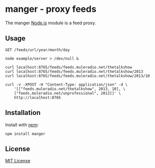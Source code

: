 # manger - proxy feeds 

The manger [Node.js](http://nodejs.org/) module is a feed proxy.

## Usage
    
    GET /feeds/url/year/month/day

    node example/server > /dev/null &
    
    curl localhost:8765/feeds/feeds.muleradio.net/thetalkshow
    curl localhost:8765/feeds/feeds.muleradio.net/thetalkshow/2013
    curl localhost:8765/feeds/feeds.muleradio.net/thetalkshow/2013/10
    
    curl -v -XPOST -H "Content-Type: application/json" -d \
        '[["feeds.muleradio.net/thetalkshow", 2013, 10], \ 
        ["feeds.muleradio.net/unprofessional", 2013]]' \
        http://localhost:8765

## Installation

Install with [npm](https://npmjs.org):

    npm install manger

## License

[MIT License](https://raw.github.com/michaelnisi/manger/master/LICENSE)

